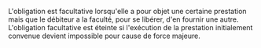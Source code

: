 L'obligation est facultative lorsqu'elle a pour objet une certaine prestation mais que le débiteur a la faculté, pour se libérer, d'en fournir une autre.  L'obligation facultative est éteinte si l'exécution de la prestation initialement convenue devient impossible pour cause de force majeure. 

